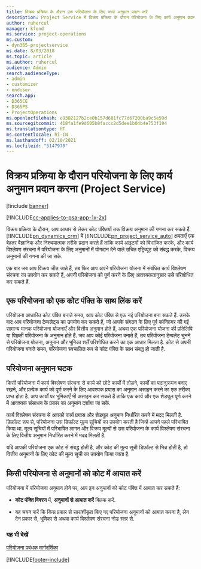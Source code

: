 ```yaml
---
title: विक्रय प्रक्रिया के दौरान एक परियोजना के लिए कार्य अनुमान प्रदान करें
description: Project Service में विक्रय प्रक्रिया के दौरान परियोजना के लिए कार्य अनुमान प्रदान करने का तरीका
author: ruhercul
manager: kfend
ms.service: project-operations
ms.custom:
- dyn365-projectservice
ms.date: 8/03/2018
ms.topic: article
ms.author: ruhercul
audience: Admin
search.audienceType:
- admin
- customizer
- enduser
search.app:
- D365CE
- D365PS
- ProjectOperations
ms.openlocfilehash: e9382127b2ce0b157d681fc77d67200ba9c5e59d
ms.sourcegitcommit: 418fa1fe9d605b8faccc2d5dee1b04b4e753f194
ms.translationtype: HT
ms.contentlocale: hi-IN
ms.lasthandoff: 02/10/2021
ms.locfileid: "5147970"
---
```

# <a name="provide-work-estimates-for-a-project-during-the-sales-process-project-service"></a>विक्रय प्रक्रिया के दौरान परियोजना के लिए कार्य अनुमान प्रदान करना (Project Service)

[!include [banner](../includes/psa-now-project-operations.md)]

[!INCLUDE[cc-applies-to-psa-app-1x-2x](../includes/cc-applies-to-psa-app-1x-2x.md)]

विक्रय प्रक्रिया के दौरान, आप आधार से लेकर कोट पंक्तियों तक विक्रय अनुमान की गणना कर सकते हैं. [!INCLUDE[pn_dynamics_crm](../includes/pn-dynamics-crm.md)] में [!INCLUDE[pn_project_service_auto](../includes/pn-project-service-auto.md)] क्षमताएँ एक बेहतर वैज्ञानिक और निश्चयात्‍मक तरीके प्रदान करते हैं ताकि कार्य आइटमों को विभाजित करके, और कार्य विश्लेषण संरचना में परियोजना के लिए अनुमानों में योगदान देने वाले उचित एट्रिब्‍यूट को संबद्ध करके, विक्रय अनुमानों की गणना की जा सके.  
  
 एक बार जब आप विक्रय जीत जाते हैं, तब फिर आप अपने परियोजना योजना में संबंधित कार्य विश्लेषण संरचना का उपयोग कर सकते हैं, अपनी परियोजना को पूर्ण करने के लिए आवश्‍यकतानुसार उसे परिशोधित कर सकते हैं.  
  
## <a name="link-a-project-to-a-quote-line"></a>एक परियोजना को एक कोट पंक्ति के साथ लिंक करें  
 परियोजना आधारित कोट पंक्ति बनाते समय, आप कोट पंक्ति से एक नई परियोजना बना सकते हैं. उसके बाद आप परियोजना टेम्पलेट्स का उपयोग कर सकते हैं, जो आपके संगठन के लिए पूर्व कॉन्फ़िगर की गई सामान्‍य मानक परियोजना योजनाएँ और वित्तीय अनुमान होते हैं, अथवा एक परियोजना योजना की प्रतिलिपि या पिछली परियोजना के अनुमान होते हैं. जब आप कोई परियोजना बनाते हैं, तब परियोजना टेम्‍पलेट चुनने से परियोजना योजना, अनुमान और भूमिका शर्तें परिशोधित करने का एक आधार मिलता है. कोट से अपनी परियोजना बनाते समय, परियोजना स्‍वचालित रूप से कोट पंक्ति के साथ संबद्ध हो जाती है.  
  
## <a name="project-estimate-components"></a>परियोजना अनुमान घटक  
 किसी परियोजना में कार्य विश्लेषण संरचना से कार्य को छोटे कार्यों में तोड़ने, कार्यों का पदानुक्रमन बनाए रखने, और प्रत्‍येक कार्य को पूर्ण करने के लिए आवश्‍यक प्रयास का अनुमान असाइन करने का एक तरीका प्राप्त होता है. आप कार्यों पर भूमिकाएँ भी असाइन कर सकते हैं ताकि एक कार्य और एक शेड्यूल पूर्ण करने में आवश्‍यक संसाधन के प्रकार का अनुमान दर्शाया जा सके.  
  
 कार्य विश्लेषण संरचना से आपको कार्य प्रयास और शेड्यूल अनुमान निर्धारित करने में मदद मिलती है. डिफ़ॉल्ट रूप से, परियोजना उस डिफ़ॉल्ट मूल्य सूचियों का उपयोग करती है जिन्‍हें आपने पहले परिभाषित किया था. मूल्‍य सूचियों में परिभाषित लागत और विक्रय मूल्‍यों से उस परियोजना के कार्य विश्लेषण संरचना के लिए वित्तीय अनुमान निर्धारित करने में मदद मिलती है.  
  
 यदि आपकी परियोजना एक कोट से संबद्ध होती है, और कोट की मूल्‍य सूची डिफ़ॉल्‍ट से भिन्न होती है, तो वित्तीय अनुमानों के लिए कोट की मूल्‍य सूची का उपयोग किया जाता है.  
  
## <a name="import-estimates-from-a-project-into-a-quote"></a>किसी परियोजना से अनुमानों को कोट में आयात करें  
 परियोजना में परियोजना अनुमान होने पर, आप इन अनुमानों को कोट पंक्ति में आयात कर सकते हैं:  
  
-   **कोट पंक्ति विवरण** में, **अनुमानों से आयात करें** क्लिक करें. 

-   यह चयन करें कि किस प्रकार से सारांशीकृत किए गए परियोजना अनुमानों को आयात करना है, लेन देन प्रकार से, भूमिका से अथवा कार्य विश्लेषण संरचना नोड स्‍तर से.  
  
### <a name="see-also"></a>यह भी देखें  
 [परियोजना प्रबंधक मार्गदर्शिका](../psa/project-manager-guide.md)


[!INCLUDE[footer-include](../includes/footer-banner.md)]